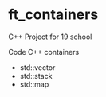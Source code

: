 # ft_containers

C++ Project for 19 school

Code C++ containers

- std::vector
- std::stack
- std::map
